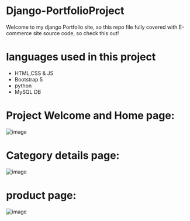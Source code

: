 # Django-PortfolioProject
Welcome to my django Portfolio site, so this repo file fully covered with E-commerce site source code, so check this out!
# languages used in this project
- HTML,CSS & JS 
- Bootstrap 5
- python
- MySQL DB

# Project Welcome and Home page:
![image](https://github.com/hariz723/Django_PortfolioProject/assets/110483479/b796ac7e-c06e-4fa7-8bad-6c9f2f47abc1)
# Category details page:
![image](https://github.com/hariz723/Django_PortfolioProject/assets/110483479/aae9e5d9-a65e-477d-8442-fa40242146e6)
# product page:
![image](https://github.com/hariz723/Django_PortfolioProject/assets/110483479/35b9aade-d1b4-4877-a35f-83f095ea34c6)


